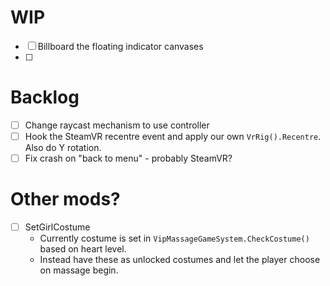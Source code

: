﻿# WIP

- [ ] Billboard the floating indicator canvases
- [ ] 

# Backlog

- [ ] Change raycast mechanism to use controller
- [ ] Hook the SteamVR recentre event and apply our own `VrRig().Recentre`. Also do Y rotation.
- [ ] Fix crash on "back to menu" - probably SteamVR?

# Other mods?

- [ ] SetGirlCostume
  - Currently costume is set in `VipMassageGameSystem.CheckCostume()` based on heart level.
  - Instead have these as unlocked costumes and let the player choose on massage begin.